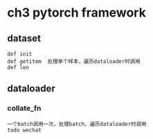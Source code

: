 # ch3 pytorch framework

## dataset
```text
def init
def getitem  处理单个样本，遍历dataloader时调用 
def len
```

## dataloader
### collate_fn 
```text
一个batch调用一次，处理batch，遍历dataloader时调用
todo wechat 
```